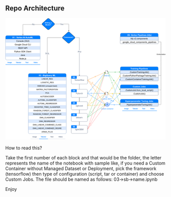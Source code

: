 ## Repo Architecture

![](images/architecture.png)


How to read this?

Take the first number of each block and that would be the folder, the letter represents the name of the notebook with sample like, if you need a Custom Container without Managed Dataset or Deployment, pick the framework (tensorflow) then type of configuration (script, tar or container) and choose Custom Jobs. The file should be named as follows: 03->sb->name.ipynb

Enjoy